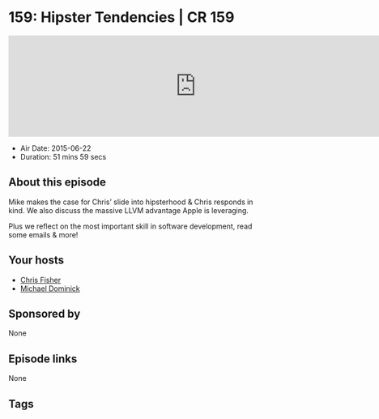 # 159: Hipster Tendencies | CR 159

<iframe src="https://player.fireside.fm/v2/MLf2ZzhC+D-0kZ2kJ?theme=dark" width="740" height="200" frameborder="0" scrolling="no"></iframe>

* Air Date: 2015-06-22
* Duration: 51 mins 59 secs

## About this episode

Mike makes the case for Chris’ slide into hipsterhood & Chris responds in kind. We also discuss the massive LLVM advantage Apple is leveraging.

Plus we reflect on the most important skill in software development, read some emails & more!

## Your hosts
* [Chris Fisher](https://coder.show/hosts/chrislas)
* [Michael Dominick](https://coder.show/hosts/michael)

## Sponsored by

None



## Episode links

None



## Tags

